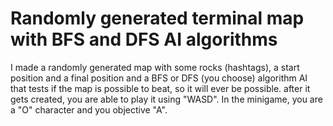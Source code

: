 # Randomly generated terminal map with BFS and DFS AI algorithms
I made a randomly generated map with some rocks (hashtags), a start position and a final position and a BFS or DFS (you choose) algorithm AI that tests if the map is possible to beat, so it will ever be possible. after it gets created, you are able to play it using "WASD". In the minigame, you are a "O" character and you objective "A".
